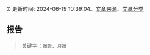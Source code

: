 :alarm_clock: 更新时间: 2024-06-19 10:39:04。[文章来源](/README.md)、[文章分类](/TAGS.md)

## 报告


> 关键字：`报告`、`月报`



